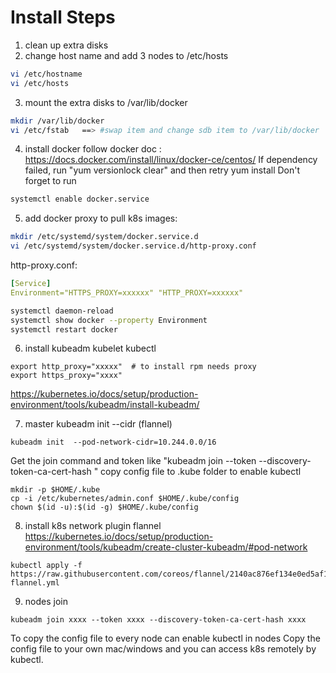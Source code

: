 
# Install Steps
1. clean up extra disks
2. change host name and add 3 nodes to /etc/hosts
```bash
vi /etc/hostname
vi /etc/hosts
```

3. mount the extra disks to /var/lib/docker
```bash
mkdir /var/lib/docker
vi /etc/fstab   ==> #swap item and change sdb item to /var/lib/docker
```

4. install docker
follow docker doc : https://docs.docker.com/install/linux/docker-ce/centos/
If dependency failed, run "yum versionlock clear" and then retry yum install
Don't forget to run
```bash
systemctl enable docker.service
```

5. add docker proxy to pull k8s images:
```bash
mkdir /etc/systemd/system/docker.service.d
vi /etc/systemd/system/docker.service.d/http-proxy.conf
```
http-proxy.conf:
```yaml
[Service]
Environment="HTTPS_PROXY=xxxxxx" "HTTP_PROXY=xxxxxx"
```
```bash
systemctl daemon-reload
systemctl show docker --property Environment
systemctl restart docker
```

6. install kubeadm kubelet kubectl
```
export http_proxy="xxxxx"  # to install rpm needs proxy
export https_proxy="xxxx"
```
https://kubernetes.io/docs/setup/production-environment/tools/kubeadm/install-kubeadm/

7. master kubeadm init --cidr (flannel)
```shell
kubeadm init  --pod-network-cidr=10.244.0.0/16
```
Get the join command and token like 
  "kubeadm join <master-ip> --token <token> --discovery-token-ca-cert-hash <hash>"
copy config file to .kube folder to enable kubectl
```shell
mkdir -p $HOME/.kube
cp -i /etc/kubernetes/admin.conf $HOME/.kube/config
chown $(id -u):$(id -g) $HOME/.kube/config
```

8. install k8s network plugin flannel
https://kubernetes.io/docs/setup/production-environment/tools/kubeadm/create-cluster-kubeadm/#pod-network
```shell
kubectl apply -f https://raw.githubusercontent.com/coreos/flannel/2140ac876ef134e0ed5af15c65e414cf26827915/Documentation/kube-flannel.yml
```

9. nodes join
```shell
kubeadm join xxxx --token xxxx --discovery-token-ca-cert-hash xxxx
```
To copy the config file to every node can enable kubectl in nodes
Copy the config file to your own mac/windows and you can access k8s remotely by kubectl.
